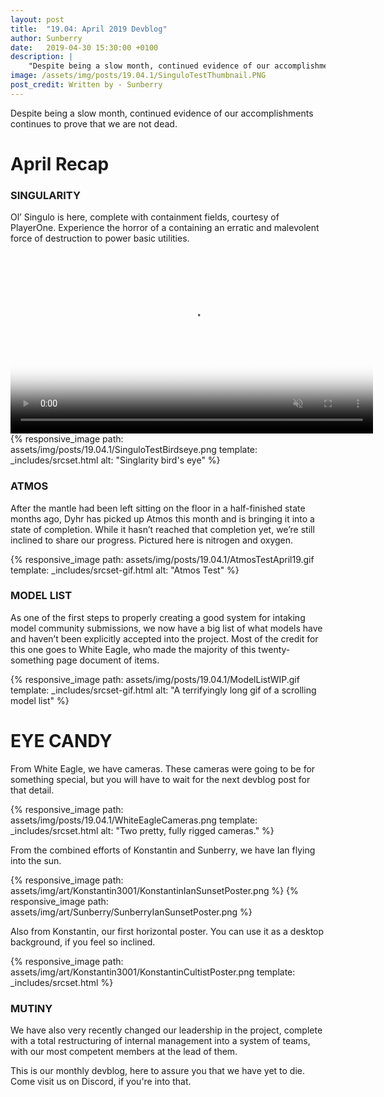 ```yaml
---
layout: post
title:  "19.04: April 2019 Devblog"
author: Sunberry
date:   2019-04-30 15:30:00 +0100
description: |
    "Despite being a slow month, continued evidence of our accomplishments continues to prove that we are not dead."
image: /assets/img/posts/19.04.1/SinguloTestThumbnail.PNG
post_credit: Written by - Sunberry
---
```



Despite being a slow month, continued evidence of our accomplishments continues to prove that we are not dead.

# April Recap

### SINGULARITY

Ol’ Singulo is here, complete with containment fields, courtesy of PlayerOne. Experience the horror of a containing an erratic and malevolent force of destruction to power basic utilities.

<video width="580px" autoplay="autoplay" muted loop="loop" poster="{{ site.baseurl }}/assets/img/posts/19.04.1/SinguloTest.jpg">
  <source src="{{ site.baseurl }}/assets/img/posts/19.04.1/SinguloTest.webm" type="video/webm">
  <source src="{{ site.baseurl }}/assets/img/posts/19.04.1/SinguloTest.mp4" type="video/mp4">
</video>
{% responsive_image path: assets/img/posts/19.04.1/SinguloTestBirdseye.png template: _includes/srcset.html alt: "Singlarity bird's eye" %}

### ATMOS

After the mantle had been left sitting on the floor in a half-finished state months ago, Dyhr has picked up Atmos this month and is bringing it into a state of completion. While it hasn’t reached that completion yet, we’re still inclined to share our progress. Pictured here is nitrogen and oxygen.

{% responsive_image path: assets/img/posts/19.04.1/AtmosTestApril19.gif template: _includes/srcset-gif.html alt: "Atmos Test" %}

### MODEL LIST

As one of the first steps to properly creating a good system for intaking model community submissions, we now have a big list of what models have and haven’t been explicitly accepted into the project. Most of the credit for this one goes to White Eagle, who made the majority of this twenty-something page document of items.

{% responsive_image path: assets/img/posts/19.04.1/ModelListWIP.gif template: _includes/srcset-gif.html alt: "A terrifyingly long gif of a scrolling model list" %}

# EYE CANDY

From White Eagle, we have cameras. These cameras were going to be for something special, but you will have to wait for the next devblog post for that detail.

{% responsive_image path: assets/img/posts/19.04.1/WhiteEagleCameras.png template: _includes/srcset.html alt: "Two pretty, fully rigged cameras." %}

From the combined efforts of Konstantin and Sunberry, we have Ian flying into the sun.
<div class='horizontal-2' markdown='1'>
{% responsive_image path: assets/img/art/Konstantin3001/KonstantinIanSunsetPoster.png %}
{% responsive_image path: assets/img/art/Sunberry/SunberryIanSunsetPoster.png %}
</div>

Also from Konstantin, our first horizontal poster. You can use it as a desktop background, if you feel so inclined.

{% responsive_image path: assets/img/art/Konstantin3001/KonstantinCultistPoster.png template: _includes/srcset.html %}

### MUTINY

We have also very recently changed our leadership in the project, complete with a total restructuring of internal management into a system of teams, with our most competent members at the lead of them.

This is our monthly devblog, here to assure you that we have yet to die.
Come visit us on Discord, if you're into that.
